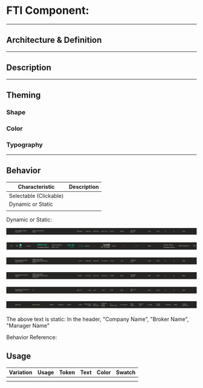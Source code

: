 # FTI Component:

------

## Architecture & Definition





------

## Description



------

## Theming

### Shape





### Color



### Typography





------

## Behavior

| Characteristic         | Description |
| ---------------------- | ----------- |
| Selectable (Clickable) |             |
| Dynamic or Static      |             |
|                        |             |



Dynamic or Static:

![1024x40-Row-Header-Portfolios-2](assets/1024x40-Row-Header-Portfolios-2.png)

![1024x40-Row-Data](assets/1024x40-Row-Data.png)

![1024x40-Row-Header-Portfolios-1](assets/1024x40-Row-Header-Portfolios-1.png)

![1024x40-Row-Header-Portfolios-3](assets/1024x40-Row-Header-Portfolios-3.png)

![1024x40-Row-Header-Portfolios-4](assets/1024x40-Row-Header-Portfolios-4.png)

![1024x40-Row-Header-Portfolios](assets/1024x40-Row-Header-Portfolios.png)

The above text is static: In the header, "Company Name", "Broker Name", "Manager Name"





Behavior Reference: 



## Usage

| Variation | Usage | Token | Text | Color | Swatch |
| --------- | ----- | ----- | ---- | ----- | ------ |
|           |       |       |      |       |        |
|           |       |       |      |       |        |

